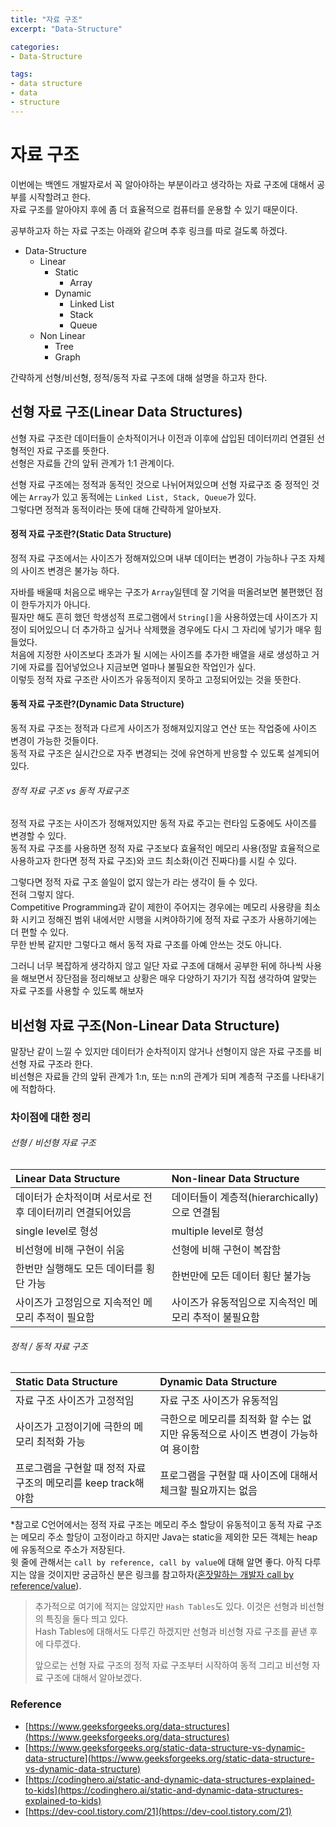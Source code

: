 ```yaml
---
title: "자료 구조"
excerpt: "Data-Structure"

categories:
- Data-Structure

tags:
- data structure
- data
- structure
---
```


# 자료 구조
이번에는 백엔드 개발자로서 꼭 알아야하는 부분이라고 생각하는 자료 구조에 대해서 공부를 시작할려고 한다.  
자료 구조를 알아야지 후에 좀 더 효율적으로 컴퓨터를 운용할 수 있기 때문이다.

공부하고자 하는 자료 구조는 아래와 같으며 추후 링크를 따로 걸도록 하겠다.
- Data-Structure
  - Linear
    - Static
      - Array
    - Dynamic
      - Linked List
      - Stack
      - Queue
  - Non Linear
    - Tree
    - Graph

간략하게 선형/비선형, 정적/동적 자료 구조에 대해 설명을 하고자 한다.

## 선형 자료 구조(Linear Data Structures)
선형 자료 구조란 데이터들이 순차적이거나 이전과 이후에 삽입된 데이터끼리 연결된 선형적인 자료 구조를 뜻한다.  
선형은 자료들 간의 앞뒤 관계가 1:1 관계이다.

선형 자료 구조에는 정적과 동적인 것으로 나뉘어져있으며 선형 자료구조 중 정적인 것에는 `Array`가 있고 동적에는 `Linked List, Stack, Queue`가 있다.  
그렇다면 정적과 동적이라는 뜻에 대해 간략하게 알아보자.

#### 정적 자료 구조란?(Static Data Structure)
정적 자료 구조에서는 사이즈가 정해져있으며 내부 데이터는 변경이 가능하나 구조 자체의 사이즈 변경은 불가능 하다.

자바를 배울때 처음으로 배우는 구조가 `Array`일텐데 잘 기억을 떠올려보면 불편했던 점이 한두가지가 아니다.  
필자만 해도 흔히 했던 학생성적 프로그램에서 `String[]`을 사용하였는데 사이즈가 지정이 되어있으니 더 추가하고 싶거나 삭제했을 경우에도 다시 그 자리에 넣기가 매우 힘들었다.  
처음에 지정한 사이즈보다 초과가 될 시에는 사이즈를 추가한 배열을 새로 생성하고 거기에 자료를 집어넣었으나 지금보면 얼마나 불필요한 작업인가 싶다.  
이렇듯 정적 자료 구조란 사이즈가 유동적이지 못하고 고정되어있는 것을 뜻한다.

#### 동적 자료 구조란?(Dynamic Data Structure)
동적 자료 구조는 정적과 다르게 사이즈가 정해져있지않고 연산 또는 작업중에 사이즈 변경이 가능한 것들이다.  
동적 자료 구조은 실시간으로 자주 변경되는 것에 유연하게 반응할 수 있도록 설계되어있다.

###### 정적 자료 구조 vs 동적 자료구조
정적 자료 구조는 사이즈가 정해져있지만 동적 자료 주고는 런타임 도중에도 사이즈를 변경할 수 있다.  
동적 자료 구조를 사용하면 정적 자료 구조보다 효율적인 메모리 사용(정말 효율적으로 사용하고자 한다면 정적 자료 구조)와 코드 최소화(이건 진짜다)를 시킬 수 있다.

그렇다면 정적 자료 구조 쓸일이 없지 않는가 라는 생각이 들 수 있다.  
전혀 그렇지 않다.  
Competitive Programming과 같이 제한이 주어지는 경우에는 메모리 사용량을 최소화 시키고 정해진 범위 내에서만 시행을 시켜야하기에 정적 자료 구조가 사용하기에는 더 편할 수 있다.  
무한 반복 같지만 그렇다고 해서 동적 자료 구조를 아예 안쓰는 것도 아니다.

그러니 너무 복잡하게 생각하지 않고 일단 자료 구조에 대해서 공부한 뒤에 하나씩 사용을 해보면서 장단점을 정리해보고 상황은 매우 다양하기 자기가 직접 생각하여 알맞는 자료 구조를 사용할 수 있도록 해보자

## 비선형 자료 구조(Non-Linear Data Structure)
말장난 같이 느낄 수 있지만 데이터가 순차적이지 않거나 선형이지 않은 자료 구조를 비선형 자료 구조라 한다.  
비선형은 자료들 간의 앞뒤 관계가 1:n, 또는 n:n의 관계가 되며 계층적 구조를 나타내기에 적합하다.


### 차이점에 대한 정리

###### 선형 / 비선형 자료 구조

| Linear Data Structure            | Non-linear Data Structure       |
|:---------------------------------|:--------------------------------|
| 데이터가 순차적이며 서로서로 전 후 데이터끼리 연결되어있음 | 데이터들이 계층적(hierarchically)으로 연결됨 |
| single level로 형성                 | multiple level로 형성              |
| 비선형에 비해 구현이 쉬움                   | 선형에 비해 구현이 복잡함                  |
| 한번만 실행해도 모든 데이터를 횡단 가능           | 한번만에 모든 데이터 횡단 불가능              |
| 사이즈가 고정임으로 지속적인 메모리 추적이 필요함      | 사이즈가 유동적임으로 지속적인 메모리 추적이 불필요함 |

###### 정적 / 동적 자료 구조

| Static Data Structure     | Dynamic Data Structure |
|:--------------------------|:-----------------------|
| 자료 구조 사이즈가 고정적임           | 자료 구조 사이즈가 유동적임        |
| 사이즈가 고정이기에 극한의 메모리 최적화 가능 | 극한으로 메모리를 최적화 할 수는 없지만 유동적으로 사이즈 변경이 가능하여 용이함 |
| 프로그램을 구현할 때 정적 자료 구조의 메모리를 keep track해야함 | 프로그램을 구현할 때 사이즈에 대해서 체크할 필요까지는 없음 |

&#42;참고로 C언어에서는 정적 자료 구조는 메모리 주소 할당이 유동적이고 동적 자료 구조는 메모리 주소 할당이 고정이라고 하지만 Java는 static을 제외한 모든 객체는 heap에 유동적으로 주소가 저장된다.  
윗 줄에 관해서는 `call by reference, call by value`에 대해 알면 좋다. 아직 다루지는 않을 것이지만 궁금하신 분은 링크를 참고하자([혼잣말하는 개발자 call by reference/value](https://dev-cool.tistory.com/21 "ang SiwonDdi")).


> 추가적으로 여기에 적지는 않았지만 `Hash Tables`도 있다. 이것은 선형과 비선형의 특징을 둘다 띄고 있다.  
> Hash Tables에 대해서도 다루긴 하겠지만 선형과 비선형 자료 구조를 끝낸 후에 다루겠다.
> 
> 앞으로는 선형 자료 구조의 정적 자료 구조부터 시작하여 동적 그리고 비선형 자료 구조에 대해서 알아보겠다.

### Reference
- [https://www.geeksforgeeks.org/data-structures](https://www.geeksforgeeks.org/data-structures)
- [https://www.geeksforgeeks.org/static-data-structure-vs-dynamic-data-structure](https://www.geeksforgeeks.org/static-data-structure-vs-dynamic-data-structure)
- [https://codinghero.ai/static-and-dynamic-data-structures-explained-to-kids](https://codinghero.ai/static-and-dynamic-data-structures-explained-to-kids)
- [https://dev-cool.tistory.com/21](https://dev-cool.tistory.com/21)